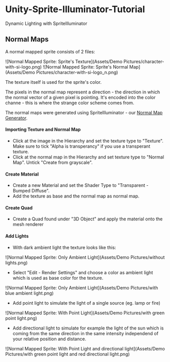 # Unity-Sprite-Illuminator-Tutorial
Dynamic Lighting with SpriteIlluminator

## Normal Maps

A normal mapped sprite consists of 2 files:

![Normal Mapped Sprite: Sprite's Texture](Assets/Demo Pictures/character-with-si-logo.png)
![Normal Mapped Sprite: Sprite's Normal Map](Assets/Demo Pictures/character-with-si-logo_n.png)

The texture itself is used for the sprite's color. 

The pixels in the normal map represent a direction - the direction in which the normal vector of a given pixel is pointing. It's encoded into the color channe - this is where the strange color scheme comes from.

The normal maps were generated using SpriteIlluminator - our [Normal Map Generator](https://www.codeandweb.com/normal-map-generator).

#### Importing Texture and Normal Map

* Click at the image in the Hierarchy and set the texture type to "Texture". Make sure to tick "Alpha is transperancy" if you use a transperant texture.
* Click at the normal map in the Hierarchy and set texture type to "Normal Map". Untick "Create from grayscale".

#### Create Material

* Create a new Material and set the Shader Type to "Transparent - Bumped Diffuse".
* Add the texture as base and the normal map as normal map.

#### Create Quad

* Create a Quad found under "3D Object" and apply the material onto the mesh renderer

#### Add Lights
* With dark ambient light the texture looks like this:

![Normal Mapped Sprite: Only Ambient Light](Assets/Demo Pictures/without lights.png)

* Select "Edit - Render Settings" and choose a color as ambient light which is used as base color for the texture.

![Normal Mapped Sprite: Only Ambient Light](Assets/Demo Pictures/with blue ambient light.png)

* Add point light to simulate the light of a single source (eg. lamp or fire)

![Normal Mapped Sprite: With Point Light](Assets/Demo Pictures/with green point light.png)

* Add directional light to simulate for example the light of the sun which is coming from the same direction in the same intensity independend of your relative position and distance.

![Normal Mapped Sprite: With Point Light and directional light](Assets/Demo Pictures/with green point light and red directional light.png)
